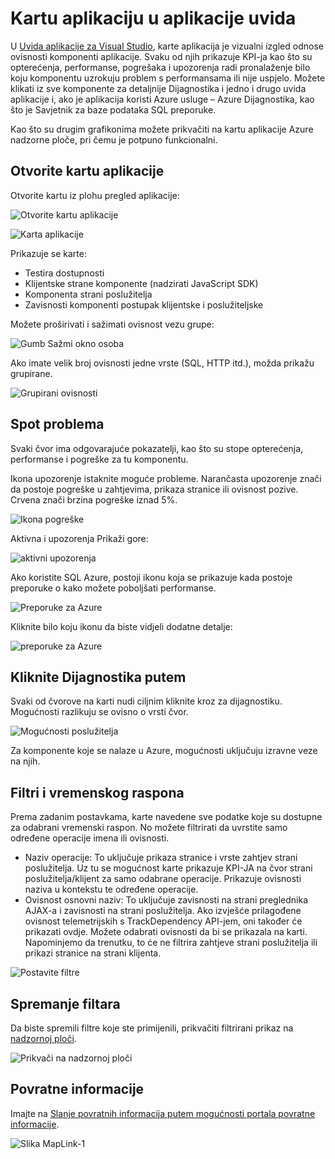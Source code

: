 <properties 
    pageTitle="Kartu aplikaciju u aplikacije uvida | Microsoft Azure" 
    description="Vizualnu prezentaciju međuzavisnosti komponente aplikacije koje su označene KPI-ja i upozorenja." 
    services="application-insights" 
    documentationCenter=""
    authors="SoubhagyaDash" 
    manager="douge"/>

<tags 
    ms.service="application-insights" 
    ms.workload="tbd" 
    ms.tgt_pltfrm="ibiza" 
    ms.devlang="na" 
    ms.topic="article" 
    ms.date="06/15/2016" 
    ms.author="awills"/>
 
# <a name="application-map-in-application-insights"></a>Kartu aplikaciju u aplikacije uvida

U [Uvida aplikacije za Visual Studio](app-insights-overview.md), karte aplikacija je vizualni izgled odnose ovisnosti komponenti aplikacije. Svaku od njih prikazuje KPI-ja kao što su opterećenja, performanse, pogrešaka i upozorenja radi pronalaženje bilo koju komponentu uzrokuju problem s performansama ili nije uspjelo. Možete klikati iz sve komponente za detaljnije Dijagnostika i jedno i drugo uvida aplikacije i, ako je aplikacija koristi Azure usluge – Azure Dijagnostika, kao što je Savjetnik za baze podataka SQL preporuke.

Kao što su drugim grafikonima možete prikvačiti na kartu aplikacije Azure nadzorne ploče, pri čemu je potpuno funkcionalni. 

## <a name="open-the-application-map"></a>Otvorite kartu aplikacije

Otvorite kartu iz plohu pregled aplikacije:

![Otvorite kartu aplikacije](./media/app-insights-app-map/01.png)

![Karta aplikacije](./media/app-insights-app-map/02.png)

Prikazuje se karte:

* Testira dostupnosti
* Klijentske strane komponente (nadzirati JavaScript SDK)
* Komponenta strani poslužitelja
* Zavisnosti komponenti postupak klijentske i poslužiteljske

Možete proširivati i sažimati ovisnost vezu grupe:

![Gumb Sažmi okno osoba](./media/app-insights-app-map/03.png)
 
Ako imate velik broj ovisnosti jedne vrste (SQL, HTTP itd.), možda prikažu grupirane. 


![Grupirani ovisnosti](./media/app-insights-app-map/03-2.png)
 
 
## <a name="spot-problems"></a>Spot problema

Svaki čvor ima odgovarajuće pokazatelji, kao što su stope opterećenja, performanse i pogreške za tu komponentu. 

Ikona upozorenje istaknite moguće probleme. Narančasta upozorenje znači da postoje pogreške u zahtjevima, prikaza stranice ili ovisnost pozive. Crvena znači brzina pogreške iznad 5%.


![Ikona pogreške](./media/app-insights-app-map/04.png)

 
Aktivna i upozorenja Prikaži gore: 


![aktivni upozorenja](./media/app-insights-app-map/05.png)
 
Ako koristite SQL Azure, postoji ikonu koja se prikazuje kada postoje preporuke o kako možete poboljšati performanse. 


![Preporuke za Azure](./media/app-insights-app-map/06.png)

Kliknite bilo koju ikonu da biste vidjeli dodatne detalje:


![preporuke za Azure](./media/app-insights-app-map/07.png)
 
 
## <a name="diagnostic-click-through"></a>Kliknite Dijagnostika putem

Svaki od čvorove na karti nudi ciljnim kliknite kroz za dijagnostiku. Mogućnosti razlikuju se ovisno o vrsti čvor.

![Mogućnosti poslužitelja](./media/app-insights-app-map/09.png)

 
Za komponente koje se nalaze u Azure, mogućnosti uključuju izravne veze na njih.


## <a name="filters-and-time-range"></a>Filtri i vremenskog raspona

Prema zadanim postavkama, karte navedene sve podatke koje su dostupne za odabrani vremenski raspon. No možete filtrirati da uvrstite samo određene operacije imena ili ovisnosti.

* Naziv operacije: To uključuje prikaza stranice i vrste zahtjev strani poslužitelja. Uz tu se mogućnost karte prikazuje KPI-JA na čvor strani poslužitelja/klijent za samo odabrane operacije. Prikazuje ovisnosti naziva u kontekstu te određene operacije.
* Ovisnost osnovni naziv: To uključuje zavisnosti na strani preglednika AJAX-a i zavisnosti na strani poslužitelja. Ako izvješće prilagođene ovisnost telemetrijskih s TrackDependency API-jem, oni također će prikazati ovdje. Možete odabrati ovisnosti da bi se prikazala na karti. Napominjemo da trenutku, to će ne filtrira zahtjeve strani poslužitelja ili prikazi stranice na strani klijenta.


![Postavite filtre](./media/app-insights-app-map/11.png)

 
 
## <a name="save-filters"></a>Spremanje filtara

Da biste spremili filtre koje ste primijenili, prikvačiti filtrirani prikaz na [nadzornoj ploči](app-insights-dashboards.md).


![Prikvači na nadzornoj ploči](./media/app-insights-app-map/12.png)
 


## <a name="feedback"></a>Povratne informacije

Imajte na [Slanje povratnih informacija putem mogućnosti portala povratne informacije](app-insights-get-dev-support.md).


![Slika MapLink-1](./media/app-insights-app-map/13.png)


